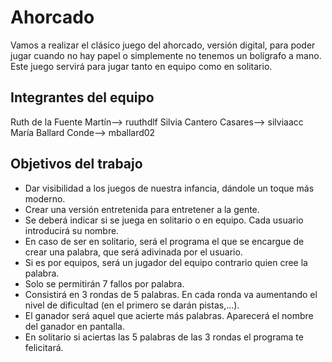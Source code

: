 # Ahorcado

Vamos a realizar el clásico juego del ahorcado, versión digital, para poder jugar cuando no hay papel o simplemente no tenemos un bolígrafo a mano. Este juego servirá para jugar tanto en equipo como en solitario.

## Integrantes del equipo

Ruth de la Fuente Martín--> ruuthdlf
Silvia Cantero Casares--> silviaacc
María Ballard Conde--> mballard02

## Objetivos del trabajo

- Dar visibilidad a los juegos de nuestra infancia, dándole un toque más moderno.
- Crear una versión entretenida para entretener a la gente.
- Se deberá indicar si se juega en solitario o en equipo. Cada usuario introducirá su nombre.
- En caso de ser en solitario, será el programa el que se encargue de crear una palabra, que será adivinada por el usuario.
- Si es por equipos, será un jugador del equipo contrario quien cree la palabra.
- Solo se permitirán 7 fallos por palabra.
- Consistirá en 3 rondas de 5 palabras. En cada ronda va aumentando el nivel de dificultad (en el primero se darán pistas,...).
- El ganador será aquel que acierte más palabras. Aparecerá el nombre del ganador en pantalla.
- En solitario si aciertas las 5 palabras de las 3 rondas el programa te felicitará.
